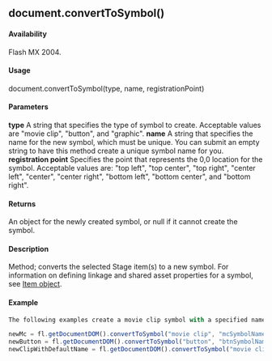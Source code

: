 ## document.convertToSymbol()

#### Availability

Flash MX 2004.

#### Usage

document.convertToSymbol(type, name, registrationPoint)

#### Parameters

**type** A string that specifies the type of symbol to create. Acceptable values are "movie clip", "button", and
"graphic".
**name** A string that specifies the name for the new symbol, which must be unique. You can submit an empty string to have this method create a unique symbol name for you.
**registration point** Specifies the point that represents the 0,0 location for the symbol. Acceptable values are: "top left", "top center", "top right", "center left", "center", "center right", "bottom left", "bottom center", and "bottom right".

#### Returns

An object for the newly created symbol, or null if it cannot create the symbol.

#### Description

Method; converts the selected Stage item(s) to a new symbol. For information on defining linkage and shared asset properties for a symbol, see [Item object](../Item_object/item_summary.md).

#### Example

```javascript
The following examples create a movie clip symbol with a specified name, a button symbol with a specified name, and a movie clip symbol with a default name:

newMc = fl.getDocumentDOM().convertToSymbol("movie clip", "mcSymbolName", "top left"); 
newButton = fl.getDocumentDOM().convertToSymbol("button", "btnSymbolName", "bottom right"); 
newClipWithDefaultName = fl.getDocumentDOM().convertToSymbol("movie clip", "", "top left");

```
